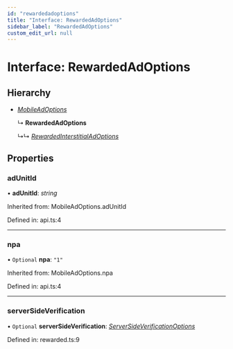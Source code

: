 ```yaml
---
id: "rewardedadoptions"
title: "Interface: RewardedAdOptions"
sidebar_label: "RewardedAdOptions"
custom_edit_url: null
---
```


# Interface: RewardedAdOptions

## Hierarchy

* [*MobileAdOptions*](../index.md#mobileadoptions)

  ↳ **RewardedAdOptions**

  ↳↳ [*RewardedInterstitialAdOptions*](rewardedinterstitialadoptions.md)

## Properties

### adUnitId

• **adUnitId**: *string*

Inherited from: MobileAdOptions.adUnitId

Defined in: api.ts:4

___

### npa

• `Optional` **npa**: ``"1"``

Inherited from: MobileAdOptions.npa

Defined in: api.ts:4

___

### serverSideVerification

• `Optional` **serverSideVerification**: [*ServerSideVerificationOptions*](serversideverificationoptions.md)

Defined in: rewarded.ts:9

